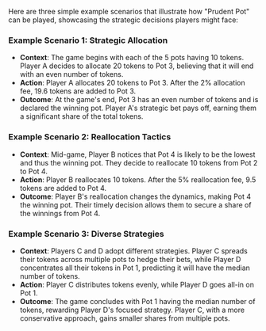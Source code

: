 Here are three simple example scenarios that illustrate how "Prudent Pot" can be played, showcasing the strategic
decisions players might face:

### Example Scenario 1: Strategic Allocation

- **Context**: The game begins with each of the 5 pots having 10 tokens. Player A decides to allocate 20 tokens to Pot
  3, believing that it will end with an even number of tokens.
- **Action**: Player A allocates 20 tokens to Pot 3. After the 2% allocation fee, 19.6 tokens are added to Pot 3.
- **Outcome**: At the game's end, Pot 3 has an even number of tokens and is declared the winning pot. Player A's
  strategic bet pays off, earning them a significant share of the total tokens.

### Example Scenario 2: Reallocation Tactics

- **Context**: Mid-game, Player B notices that Pot 4 is likely to be the lowest and thus the winning pot. They decide to
  reallocate 10 tokens from Pot 2 to Pot 4.
- **Action**: Player B reallocates 10 tokens. After the 5% reallocation fee, 9.5 tokens are added to Pot 4.
- **Outcome**: Player B's reallocation changes the dynamics, making Pot 4 the winning pot. Their timely decision allows
  them to secure a share of the winnings from Pot 4.

### Example Scenario 3: Diverse Strategies

- **Context**: Players C and D adopt different strategies. Player C spreads their tokens across multiple pots to hedge
  their bets, while Player D concentrates all their tokens in Pot 1, predicting it will have the median number of
  tokens.
- **Action**: Player C distributes tokens evenly, while Player D goes all-in on Pot 1.
- **Outcome**: The game concludes with Pot 1 having the median number of tokens, rewarding Player D's focused strategy.
  Player C, with a more conservative approach, gains smaller shares from multiple pots.

